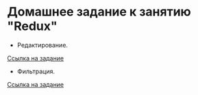 # Домашнее задание к занятию "Redux"
 - Редактирование.

[Ссылка на задание](https://github.com/netology-code/ra16-homeworks/tree/master/redux/editing)

 - Фильтрация.

[Ссылка на задание](https://github.com/netology-code/ra16-homeworks/tree/master/redux/filter)